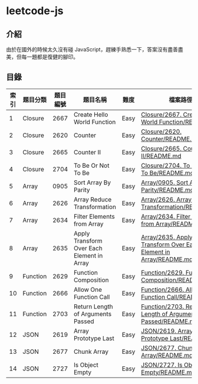 # leetcode-js

## 介紹

由於在國外的時候太久沒有碰 JavaScript，趕練手熟悉一下，答案沒有盡善盡美，但每一題都是復健的腳印。

## 目錄

| 索引 | 題目分類 | 題目編號 | 題目名稱                                   | 難度 | 檔案路徑                                                                                                                                             |
| ---- | -------- | -------- | ------------------------------------------ | ---- | ---------------------------------------------------------------------------------------------------------------------------------------------------- |
| 1    | Closure  | 2667     | Create Hello World Function                | Easy | [Closure/2667. Create Hello World Function/README.md](./Closure/2667.%20Create%20Hello%20World%20Function/README.md)                                 |
| 2    | Closure  | 2620     | Counter                                    | Easy | [Closure/2620. Counter/README.md](./Closure/2620.%20Counter/README.md)                                                                               |
| 3    | Closure  | 2665     | Counter II                                 | Easy | [Closure/2665. Counter II/README.md](./Closure/2665.%20Counter%20II/README.md)                                                                       |
| 4    | Closure  | 2704     | To Be Or Not To Be                         | Easy | [Closure/2704. To Be Or Not To Be/README.md](./Closure/2704.%20To%20Be%20Or%20Not%20To%20Be/README.md)                                               |
| 5    | Array    | 0905     | Sort Array By Parity                       | Easy | [Array/0905. Sort Array By Parity/README.md](./Array/0905.%20Sort%20Array%20By%20Parity/README.md)                                                   |
| 6    | Array    | 2626     | Array Reduce Transformation                | Easy | [Array/2626. Array Reduce Transformation/README.md](./Array/2626.%20Array%20Reduce%20Transformation/README.md)                                       |
| 7    | Array    | 2634     | Filter Elements from Array                 | Easy | [Array/2634. Filter Elements from Array/README.md](./Array/2634.%20Filter%20Elements%20from%20Array/README.md)                                       |
| 8    | Array    | 2635     | Apply Transform Over Each Element in Array | Easy | [Array/2635. Apply Transform Over Each Element in Array/README.md](./Array/2635.%20Apply%20Transform%20Over%20Each%20Element%20in%20Array/README.md) |
| 9    | Function | 2629     | Function Composition                       | Easy | [Function/2629. Function Composition/README.md](./Function/2629.%20Function%20Composition/README.md)                                                 |
| 10   | Function | 2666     | Allow One Function Call                    | Easy | [Function/2666. Allow One Function Call/README.md](./Function/2666.%20Allow%20One%20Function%20Call/README.md)                                       |
| 11   | Function | 2703     | Return Length of Arguments Passed          | Easy | [Function/2703. Return Length of Arguments Passed/README.md](./Function/2703.%20Return%20Length%20of%20Arguments%20Passed/README.md)                 |
| 12   | JSON     | 2619     | Array Prototype Last                       | Easy | [JSON/2619. Array Prototype Last/README.md](./JSON/2619.%20Array%20Prototype%20Last/README.md)                                                       |
| 13   | JSON     | 2677     | Chunk Array                                | Easy | [JSON/2677. Chunk Array/README.md](./JSON/2677.%20Chunk%20Array/README.md)                                                                           |
| 14   | JSON     | 2727     | Is Object Empty                            | Easy | [JSON/2727. Is Object Empty/README.md](./JSON/2727.%20Is%20Object%20Empty/README.md)                                                                 |
